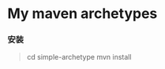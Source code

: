 My maven archetypes
=================================================

### 安装

> cd simple-archetype
> mvn install
